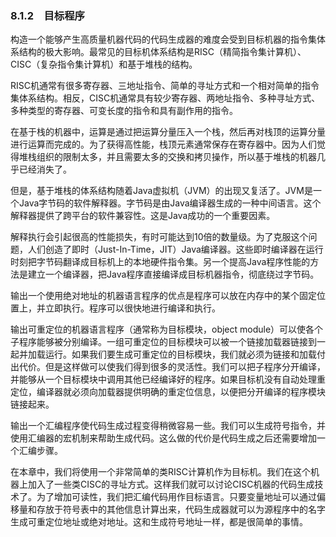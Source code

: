 ### 8.1.2　目标程序

构造一个能够产生高质量机器代码的代码生成器的难度会受到目标机器的指令集体系结构的极大影响。最常见的目标机体系结构是RISC（精简指令集计算机）、CISC（复杂指令集计算机）和基于堆栈的结构。

RISC机通常有很多寄存器、三地址指令、简单的寻址方式和一个相对简单的指令集体系结构。相反，CISC机通常具有较少寄存器、两地址指令、多种寻址方式、多种类型的寄存器、可变长度的指令和具有副作用的指令。

在基于栈的机器中，运算是通过把运算分量压入一个栈，然后再对栈顶的运算分量进行运算而完成的。为了获得高性能，栈顶元素通常保存在寄存器中。因为人们觉得堆栈组织的限制太多，并且需要太多的交换和拷贝操作，所以基于堆栈的机器几乎已经消失了。

但是，基于堆栈的体系结构随着Java虚拟机（JVM）的出现又复活了。JVM是一个Java字节码的软件解释器。字节码是由Java编译器生成的一种中间语言。这个解释器提供了跨平台的软件兼容性。这是Java成功的一个重要因素。

解释执行会引起很高的性能损失，有时可能达到10倍的数量级。为了克服这个问题，人们创造了即时（Just-In-Time，JIT）Java编译器。这些即时编译器在运行时刻把字节码翻译成目标机上的本地硬件指令集。另一个提高Java程序性能的方法是建立一个编译器，把Java程序直接编译成目标机器指令，彻底绕过字节码。

输出一个使用绝对地址的机器语言程序的优点是程序可以放在内存中的某个固定位置上，并立即执行。程序可以很快地进行编译和执行。

输出可重定位的机器语言程序（通常称为目标模块，object module）可以使各个子程序能够被分别编译。一组可重定位的目标模块可以被一个链接加载器链接到一起并加载运行。如果我们要生成可重定位的目标模块，我们就必须为链接和加载付出代价。但是这样做可以使我们得到很多的灵活性。我们可以把子程序分开编译，并能够从一个目标模块中调用其他已经编译好的程序。如果目标机没有自动处理重定位，编译器就必须向加载器提供明确的重定位信息，以便把分开编译的程序模块链接起来。

输出一个汇编程序使代码生成过程变得稍微容易一些。我们可以生成符号指令，并使用汇编器的宏机制来帮助生成代码。这么做的代价是代码生成之后还需要增加一个汇编步骤。

在本章中，我们将使用一个非常简单的类RISC计算机作为目标机。我们在这个机器上加入了一些类CISC的寻址方式。这样我们就可以讨论CISC机器的代码生成技术了。为了增加可读性，我们把汇编代码用作目标语言。只要变量地址可以通过偏移量和存放于符号表中的其他信息计算出来，代码生成器就可以为源程序中的名字生成可重定位地址或绝对地址。这和生成符号地址一样，都是很简单的事情。